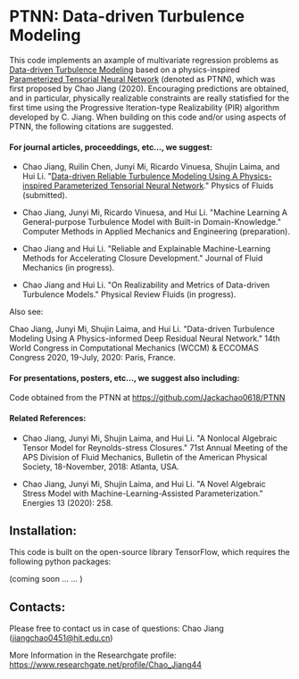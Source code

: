 # PTNN: Data-driven Turbulence Modeling
This code implements an axample of multivariate regression problems as [Data-driven Turbulence Modeling](https://github.com/Jackachao0618) based on a physics-inspired [Parameterized Tensorial Neural Network](https://github.com/Jackachao0618/PTNN) (denoted as PTNN), which was first proposed by Chao Jiang (2020). Encouraging predictions are obtained, and in particular, physically realizable constraints are really statisfied for the first time using the Progressive Iteration-type Realizability (PIR) algorithm developed by C. Jiang. When building on this code and/or using aspects of PTNN, the following citations are suggested.

#### For journal articles, proceeddings, etc..., we suggest:

* Chao Jiang, Ruilin Chen, Junyi Mi, Ricardo Vinuesa, Shujin Laima, and Hui Li. "[Data-driven Reliable Turbulence Modeling Using A Physics-inspired Parameterized Tensorial Neural Network]()." Physics of Fluids (submitted).

* Chao Jiang, Junyi Mi, Ricardo Vinuesa, and Hui Li. "Machine Learning A General-purpose Turbulence Model with Built-in Domain-Knowledge." Computer Methods in Applied Mechanics and Engineering (preparation).

* Chao Jiang and Hui Li. "Reliable and Explainable Machine-Learning Methods for Accelerating Closure Development." Journal of Fluid Mechanics (in progress).

* Chao Jiang and Hui Li. "On Realizability and Metrics of Data-driven Turbulence Models." Physical Review Fluids (in progress).

Also see:

Chao Jiang, Junyi Mi, Shujin Laima, and Hui Li. "Data-driven Turbulence Modeling Using A Physics-informed Deep Residual Neural Network." 14th World Congress in Computational Mechanics (WCCM) & ECCOMAS Congress 2020, 19-July, 2020: Paris, France.


#### For presentations, posters, etc..., we suggest also including:

Code obtained from the PTNN at https://github.com/Jackachao0618/PTNN

#### Related References:

* Chao Jiang, Junyi Mi, Shujin Laima, and Hui Li. "A Nonlocal Algebraic Tensor Model for Reynolds-stress Closures." 71st Annual Meeting of the APS Division of Fluid Mechanics, Bulletin of the American Physical Society, 18-November, 2018: Atlanta, USA.

* Chao Jiang, Junyi Mi, Shujin Laima, and Hui Li. "A Novel Algebraic Stress Model with Machine-Learning-Assisted Parameterization." Energies 13 (2020): 258.



## Installation:

This code is built on the open-source library TensorFlow, which requires the following python packages:

(coming soon ... ... )

## Contacts:

Please free to contact us in case of questions:  Chao Jiang (jiangchao0451@hit.edu.cn)

More Information in the Researchgate profile: 
https://www.researchgate.net/profile/Chao_Jiang44


